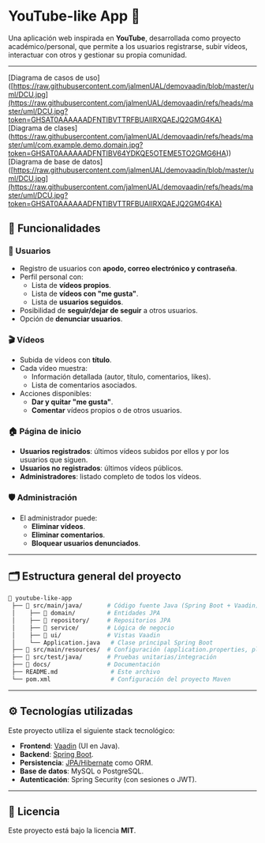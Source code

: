 # YouTube-like App 🎥

Una aplicación web inspirada en **YouTube**, desarrollada como proyecto académico/personal, que permite a los usuarios registrarse, subir vídeos, interactuar con otros y gestionar su propia comunidad.

---


[Diagrama de casos de uso]([https://raw.githubusercontent.com/jalmenUAL/demovaadin/blob/master/uml/DCU.jpg](https://raw.githubusercontent.com/jalmenUAL/demovaadin/refs/heads/master/uml/DCU.jpg?token=GHSAT0AAAAAADFNTIBVTTRFBUAIIRXQAEJQ2GMG4KA)
[Diagrama de clases] (https://raw.githubusercontent.com/jalmenUAL/demovaadin/refs/heads/master/uml/com.example.demo.domain.jpg?token=GHSAT0AAAAAADFNTIBV64YDKQE5OTEME5TO2GMG6HA))
[Diagrama de base de datos]([[https://raw.githubusercontent.com/jalmenUAL/demovaadin/blob/master/uml/DCU.jpg](https://raw.githubusercontent.com/jalmenUAL/demovaadin/refs/heads/master/uml/DCU.jpg?token=GHSAT0AAAAAADFNTIBVTTRFBUAIIRXQAEJQ2GMG4KA)
](https://raw.githubusercontent.com/jalmenUAL/demovaadin/refs/heads/master/uml/com.example.demo.views.jpg?token=GHSAT0AAAAAADFNTIBV4DQQD7YKYINAXCRA2GMG7AQ)


## 🚀 Funcionalidades

### 👤 Usuarios
- Registro de usuarios con **apodo, correo electrónico y contraseña**.  
- Perfil personal con:
  - Lista de **vídeos propios**.
  - Lista de **vídeos con "me gusta"**.
  - Lista de **usuarios seguidos**.  
- Posibilidad de **seguir/dejar de seguir** a otros usuarios.  
- Opción de **denunciar usuarios**.

### 🎬 Vídeos
- Subida de vídeos con **título**.  
- Cada vídeo muestra:
  - Información detallada (autor, título, comentarios, likes).  
  - Lista de comentarios asociados.  
- Acciones disponibles:
  - **Dar y quitar "me gusta"**.  
  - **Comentar** vídeos propios o de otros usuarios.  

### 🏠 Página de inicio
- **Usuarios registrados**: últimos vídeos subidos por ellos y por los usuarios que siguen.  
- **Usuarios no registrados**: últimos vídeos públicos.  
- **Administradores**: listado completo de todos los vídeos.

### 🛡️ Administración
- El administrador puede:
  - **Eliminar vídeos**.  
  - **Eliminar comentarios**.  
  - **Bloquear usuarios denunciados**.  

---

## 🗂️ Estructura general del proyecto
```bash
📂 youtube-like-app
 ├── 📂 src/main/java/       # Código fuente Java (Spring Boot + Vaadin)
 │    ├── 📂 domain/         # Entidades JPA
 │    ├── 📂 repository/     # Repositorios JPA
 │    ├── 📂 service/        # Lógica de negocio
 │    ├── 📂 ui/             # Vistas Vaadin
 │    └── Application.java   # Clase principal Spring Boot
 ├── 📂 src/main/resources/  # Configuración (application.properties, plantillas, etc.)
 ├── 📂 src/test/java/       # Pruebas unitarias/integración
 ├── 📂 docs/                # Documentación
 ├── README.md               # Este archivo
 └── pom.xml                 # Configuración del proyecto Maven
```

---

## ⚙️ Tecnologías utilizadas
Este proyecto utiliza el siguiente stack tecnológico:
- **Frontend**: [Vaadin](https://vaadin.com/) (UI en Java).  
- **Backend**: [Spring Boot](https://spring.io/projects/spring-boot).  
- **Persistencia**: [JPA/Hibernate](https://hibernate.org/) como ORM.  
- **Base de datos**: MySQL o PostgreSQL.  
- **Autenticación**: Spring Security (con sesiones o JWT).  



---

## 📄 Licencia
Este proyecto está bajo la licencia **MIT**.  
